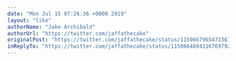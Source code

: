 ```yaml
---
date: "Mon Jul 15 07:26:36 +0000 2019"
layout: "like"
authorName: "Jake Archibald"
authorUrl: "https://twitter.com/jaffathecake"
originalPost: "https://twitter.com/jaffathecake/status/1150667965471367168"
inReplyTo: "https://twitter.com/jaffathecake/status/1150664894116769792"
---
```

